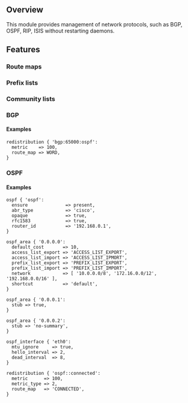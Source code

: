 ## Overview

This module provides management of network protocols, such as BGP, OSPF, RIP,
ISIS without restarting daemons.

## Features
### Route maps
### Prefix lists
### Community lists
### BGP

#### Examples

```
redistribution { 'bgp:65000:ospf':
  metric    => 100,
  route_map => WORD,
}
```

### OSPF

#### Examples

```
ospf { 'ospf':
  ensure              => present,
  abr_type            => 'cisco',
  opaque              => true,
  rfc1583             => true,
  router_id           => '192.168.0.1',
}

ospf_area { '0.0.0.0':
  default_cost       => 10,
  access_list_export => 'ACCESS_LIST_EXPORT',
  access_list_import => 'ACCESS_LIST_IPMORT',
  prefix_list_export => 'PREFIX_LIST_EXPORT',
  prefix_list_import => 'PREFIX_LIST_IMPORT',
  network            => [ '10.0.0.0/8', '172.16.0.0/12', '192.168.0.0/16' ],
  shortcut           => 'default',
}

ospf_area { '0.0.0.1':
  stub => true,
}

ospf_area { '0.0.0.2':
  stub => 'no-summary',
}

ospf_interface { 'eth0':
  mtu_ignore     => true,
  hello_interval => 2,
  dead_interval  => 8,
}

redistribution { 'ospf::connected':
  metric      => 100,
  metric_type => 2,
  route_map   => 'CONNECTED',
}
```
